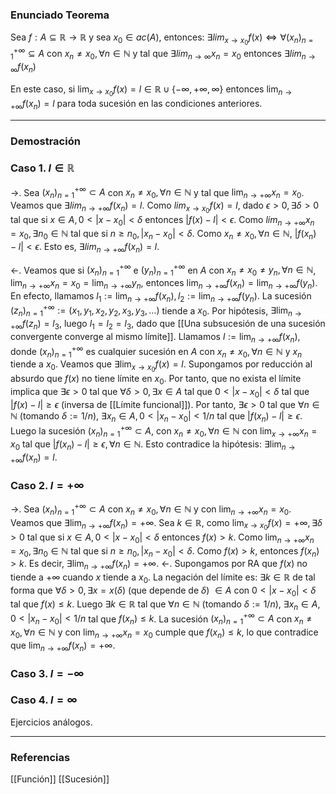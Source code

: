 ### Enunciado Teorema

Sea $f : A \subseteq \mathbb R \rightarrow \mathbb R$ y sea $x_0 \in ac(A)$, entonces: 
$\exists lim_{x \to x_0} f(x) \iff \forall (x_n)_{n=1}^{+\infty} \subseteq A$ con $x_n \not = x_0, \forall n \in \mathbb N$ y tal que $\exists lim_{n \to \infty} x_n = x_0$ entonces $\exists lim_{n \to \infty} f(x_n)$

En este caso, si $\lim_{x \to x_0} f(x) = l \in \mathbb R \cup \{- \infty, + \infty, \infty\}$ entonces $\lim_{n \to +\infty} f(x_n) = l$ para toda sucesión en las condiciones anteriores.

---
### Demostración

### Caso 1. $l \in \mathbb R$
$\rightarrow$. Sea $(x_n)_{n=1}^{+\infty} \subset A$ con $x_n \not = x_0, \forall n \in \mathbb N$ y tal que $\lim_{n \to + \infty} x_n = x_0$. Veamos que $\exists lim_{n \to +\infty} f(x_n) = l$. Como $lim_{x \to x_0} f(x) = l$, dado $\epsilon > 0, \exists \delta > 0$ tal que si $x \in A, 0 < |x-x_0| < \delta$ entonces $|f(x) - l| < \epsilon$. Como $lim_{n \to +\infty} x_n = x_0, \exists n_0 \in \mathbb N$ tal que si $n \ge n_0, |x_n - x_0| < \delta$. Como $x_n \not = x_0, \forall n \in \mathbb N$, $|f(x_n) - l| < \epsilon$. Esto es, $\exists lim_{n \to +\infty} f(x_n) = l$.

$\leftarrow$. Veamos que si $(x_n)_{n=1}^{+\infty}$ e $(y_n)_{n=1}^{+\infty}$ en $A$ con $x_n \not = x_0 \not = y_n, \forall n \in \mathbb N$, $\lim_{n \to +\infty} x_n = x_0 = \lim_{n \to +\infty} y_n$, entonces $\lim_{n \to +\infty} f(x_n) = \lim_{n \to +\infty} f(y_n)$. En efecto, llamamos $l_1 := \lim_{n \to +\infty} f(x_n), l_2:=\lim_{n \to +\infty} f(y_n)$. La sucesión $(z_n)^{+\infty}_{n=1} := (x_1, y_1, x_2, y_2, x_3, y_3, \dots)$ tiende a $x_0$. Por hipótesis, $\exists \lim_{n \to +\infty} f(z_n) = l_3$, luego $l_1 = l_2 = l_3$, dado que [[Una subsucesión de una sucesión convergente converge al mismo límite]].
Llamamos $l := \lim_{n \to +\infty} f(x_n)$, donde $(x_n)_{n=1}^{+\infty}$ es cualquier sucesión en $A$ con $x_n \not = x_0, \forall n \in \mathbb N$ y $x_n$ tiende a $x_0$. Veamos que $\exists \lim_{x \to x_0} f(x) = l$.
Supongamos por reducción al absurdo que $f(x)$ no tiene límite en $x_0$. Por tanto, que no exista el límite implica que $\exists \epsilon > 0$ tal que $\forall \delta > 0, \exists x \in A$ tal que $0 < |x-x_0| < \delta$ tal que $|f(x) - l| \ge \epsilon$ (inversa de [[Límite funcional]]). Por tanto, $\exists \epsilon > 0$ tal que $\forall n \in \mathbb N$ (tomando $\delta := 1/n$), $\exists x_n \in A, 0 < |x_n - x_0| < 1/n$ tal que $|f(x_n) - l| \ge \epsilon$. Luego la sucesión $(x_n)_{n=1}^{+\infty} \subset A$, con $x_n \not = x_0, \forall n \in \mathbb N$ con $\lim_{x \to +\infty} x_n = x_0$ tal que $|f(x_n) - l| \ge \epsilon, \forall n \in \mathbb N$. Esto contradice la hipótesis: $\exists \lim_{n \to +\infty} f(x_n) = l$.

### Caso 2. $l = +\infty$
$\rightarrow$. Sea $(x_n)_{n=1}^{+\infty} \subset A$ con $x_n \not = x_0, \forall n \in \mathbb N$ y con $\lim_{n \to +\infty} x_n = x_0$. Veamos que $\exists \lim_{n \to +\infty} f(x_n) = +\infty$. Sea $k \in \mathbb R$, como $\lim_{x \to x_0} f(x) = +\infty, \exists \delta > 0$ tal que si $x \in A, 0 < |x-x_0| < \delta$ entonces $f(x) > k$.
Como $\lim_{n \to +\infty} x_n = x_0, \exists n_0 \in \mathbb N$ tal que si $n \ge n_0, |x_n - x_0| < \delta$. Como $f(x) > k$, entonces $f(x_n) > k$. Es decir, $\exists \lim_{n \to +\infty} f(x_n) = +\infty$.
$\leftarrow$. Supongamos por RA que $f(x)$ no tiende a $+\infty$ cuando $x$ tiende a $x_0$. La negación del límite es: $\exists k \in \mathbb R$ de tal forma que $\forall \delta > 0, \exists x = x(\delta)$ (que depende de $\delta$) $\in A$ con $0 < |x-x_0| < \delta$ tal que $f(x) \le k$.
Luego $\exists k \in \mathbb R$ tal que $\forall n \in \mathbb N$ (tomando $\delta := 1/n$), $\exists x_n \in A, 0 < |x_n - x_0| < 1/n$ tal que $f(x_n) \le k$. La sucesión $(x_n)_{n=1}^{+\infty} \subset A$ con $x_n \not = x_0, \forall n \in \mathbb N$ y con $\lim_{n \to +\infty} x_n = x_0$ cumple que $f(x_n) \le k$, lo que contradice que $\lim_{n \to +\infty} f(x_n) = +\infty$.

### Caso 3. $l = -\infty$
### Caso 4. $l = \infty$
Ejercicios análogos.


---
### Referencias

[[Función]]
[[Sucesión]]